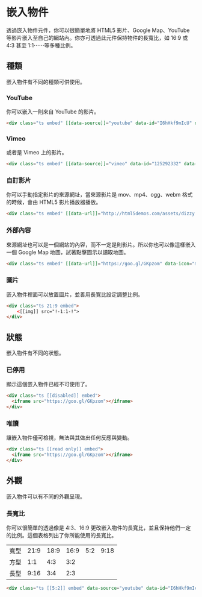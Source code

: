 # 嵌入物件

<p>透過嵌入物件元件，你可以很簡單地將 HTML5 影片、Google Map、YouTube 等影片嵌入至自己的網站內。你亦可透過此元件保持物件的長寬比，如 16:9 或 4:3 甚至 1:1⋯⋯等多種比例。</p>

## 種類

嵌入物件有不同的種類可供使用。

### YouTube

你可以嵌入一則來自 YouTube 的影片。

```html
<div class="ts embed" [[data-source]]="youtube" data-id="I6hHkf9mIcU" data-query="autoplay=true" data-placeholder="!-embed:karen-!"></div>
```

### Vimeo

或者是 Vimeo 上的影片。

```html
<div class="ts embed" [[data-source]]="vimeo" data-id="125292332" data-placeholder="!-embed:vimeo-!"></div>
```

### 自訂影片

你可以手動指定影片的來源網址，當來源影片是 <span class="ts horizontal label">mov</span>、<span class="ts horizontal label">mp4</span>、<span class="ts horizontal label">ogg</span>、<span class="ts horizontal label">webm</span> 格式的時候，會由 HTML5 影片播放器播放。

```html
<div class="ts embed" [[data-url]]="http://html5demos.com/assets/dizzy.mp4" data-placeholder="!-16:9-!" data-icon="right circle arrow" data-options="controls, autoplay"></div>
```

### 外部內容

來源網址也可以是一個網站的內容，而不一定是則影片。所以你也可以像這樣嵌入一個 Google Map 地圖，試著點擊圖示以讀取地圖。

```html
<div class="ts embed" [[data-url]]="https://goo.gl/GKpzom" data-icon="map"></div>
```

### 圖片

嵌入物件裡面可以放置圖片，並善用長寬比設定調整比例。

```html
<div class="ts 21:9 embed">
    <[[img]] src="!-1:1-!">
</div>
```

## 狀態

嵌入物件有不同的狀態。

### 已停用

顯示這個嵌入物件已經不可使用了。

```html
<div class="ts [[disabled]] embed">
  <iframe src="https://goo.gl/GKpzom"></iframe>
</div>
```

### 唯讀

讓嵌入物件僅可檢視，無法與其做出任何反應與變動。

```html
<div class="ts [[read only]] embed">
  <iframe src="https://goo.gl/GKpzom"></iframe>
</div>
```

## 外觀

嵌入物件可以有不同的外觀呈現。

### 長寬比

你可以很簡單的透過像是 <span class="ts horizontal label">4:3</span>、<span class="ts horizontal label">16:9</span> 更改嵌入物件的長寬比，並且保持他們一定的比例。這個表格列出了你所能使用的長寬比。
<br>
<table class="ts small stackable definition table">
    <tbody>
        <tr>
            <td>寬型</td>
            <td><span class="ts">21:9</span></td>
            <td><span class="ts">18:9</span></td>
            <td><span class="ts">16:9</span></td>
            <td><span class="ts">5:2</span></td>
            <td><span class="ts">9:18</span></td>
        </tr>
        <tr>
            <td>方型</td>
            <td><span class="ts">1:1</span></td>
            <td><span class="ts">4:3</span></td>
            <td><span class="ts">3:2</span></td>
            <td></td>
            <td></td>
        </tr>
        <tr>
            <td>長型</td>
            <td><span class="ts">9:16</span></td>
            <td><span class="ts">3:4</span></td>
            <td><span class="ts">2:3</span></td>
            <td></td>
            <td></td>
        </tr>
    </tbody>
</table>


```html
<div class="ts [[5:2]] embed" data-source="youtube" data-id="I6hHkf9mIcU" data-placeholder="!-embed:karen-!"></div>
```